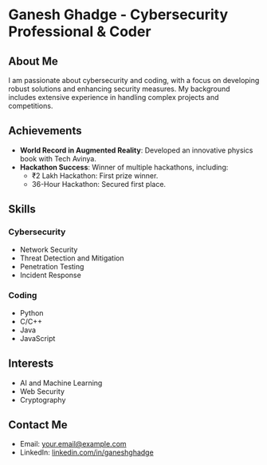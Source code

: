 # Ganesh Ghadge - Cybersecurity Professional & Coder

## About Me
I am passionate about cybersecurity and coding, with a focus on developing robust solutions and enhancing security measures. My background includes extensive experience in handling complex projects and competitions.

## Achievements
- **World Record in Augmented Reality**: Developed an innovative physics book with Tech Avinya.
- **Hackathon Success**: Winner of multiple hackathons, including:
  - ₹2 Lakh Hackathon: First prize winner.
  - 36-Hour Hackathon: Secured first place.
  
## Skills
### Cybersecurity
- Network Security
- Threat Detection and Mitigation
- Penetration Testing
- Incident Response

### Coding
- Python
- C/C++
- Java
- JavaScript

## Interests
- AI and Machine Learning
- Web Security
- Cryptography

## Contact Me
- Email: your.email@example.com
- LinkedIn: [linkedin.com/in/ganeshghadge](https://linkedin.com/in/ganeshghadge)
